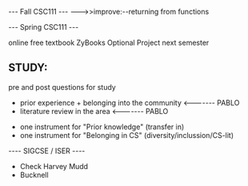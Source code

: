 



--- Fall CSC111 ---
--->>improve:--returning from functions 


--- Spring CSC111 ---

online free textbook
ZyBooks Optional
Project next semester


STUDY:
--------
pre and post questions for study
+ prior experience + belonging into the community  	<------- PABLO
+ literature review in the area						<------- PABLO

- one instrument for "Prior knowledge" (transfer in)
- one instrument for "Belonging in CS" (diversity/inclussion/CS-lit)

---- SIGCSE / ISER ----

- Check Harvey Mudd
- Bucknell

